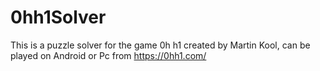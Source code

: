 # 0hh1Solver
This is a puzzle solver for the game 0h h1 created by Martin Kool, can be played on Android or Pc from https://0hh1.com/ 
